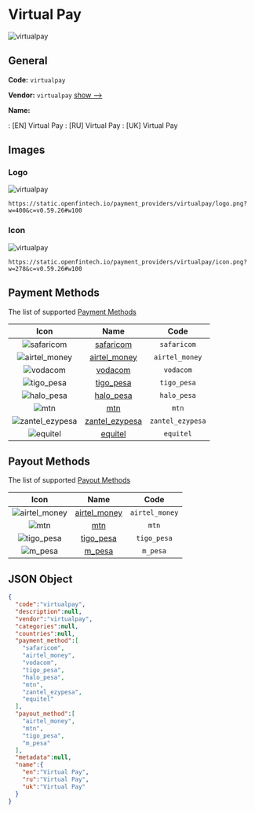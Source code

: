 
# Virtual Pay 
![virtualpay](https://static.openfintech.io/payment_providers/virtualpay/logo.png?w=400&c=v0.59.26#w100)  

## General 
 
**Code:** `virtualpay` 
 
**Vendor:** `virtualpay` [show -->](/vendors/virtualpay/) 
 
**Name:** 
 
:	[EN] Virtual Pay 
:	[RU] Virtual Pay 
:	[UK] Virtual Pay 
 

## Images 

### Logo 
 
![virtualpay](https://static.openfintech.io/payment_providers/virtualpay/logo.png?w=400&c=v0.59.26#w100)  

```
https://static.openfintech.io/payment_providers/virtualpay/logo.png?w=400&c=v0.59.26#w100
```  

### Icon 
 
![virtualpay](https://static.openfintech.io/payment_providers/virtualpay/icon.png?w=278&c=v0.59.26#w100)  

```
https://static.openfintech.io/payment_providers/virtualpay/icon.png?w=278&c=v0.59.26#w100
```  

## Payment Methods 
 
The list of supported [Payment Methods](/payment-methods/) 

|Icon|Name|Code| 
|:---:|:---:|:---:| 
|![safaricom](https://static.openfintech.io/payment_methods/safaricom/icon.png?w=278&c=v0.59.26#w100) |[safaricom](/payment-methods/safaricom/)|`safaricom`| 
|![airtel_money](https://static.openfintech.io/payment_methods/airtel_money/icon.png?w=278&c=v0.59.26#w100) |[airtel_money](/payment-methods/airtel_money/)|`airtel_money`| 
|![vodacom](https://static.openfintech.io/payment_methods/vodacom/icon.png?w=278&c=v0.59.26#w100) |[vodacom](/payment-methods/vodacom/)|`vodacom`| 
|![tigo_pesa](https://static.openfintech.io/payment_methods/tigo_pesa/icon.png?w=278&c=v0.59.26#w100) |[tigo_pesa](/payment-methods/tigo_pesa/)|`tigo_pesa`| 
|![halo_pesa](https://static.openfintech.io/payment_methods/halo_pesa/icon.png?w=278&c=v0.59.26#w100) |[halo_pesa](/payment-methods/halo_pesa/)|`halo_pesa`| 
|![mtn](https://static.openfintech.io/payment_methods/mtn/icon.svg?w=278&c=v0.59.26#w100) |[mtn](/payment-methods/mtn/)|`mtn`| 
|![zantel_ezypesa](https://static.openfintech.io/payment_methods/zantel_ezypesa/icon.png?w=278&c=v0.59.26#w100) |[zantel_ezypesa](/payment-methods/zantel_ezypesa/)|`zantel_ezypesa`| 
|![equitel](https://static.openfintech.io/payment_methods/equitel/icon.png?w=278&c=v0.59.26#w100) |[equitel](/payment-methods/equitel/)|`equitel`| 
 

## Payout Methods 
 
The list of supported [Payout Methods](/payout-methods/) 

|Icon|Name|Code| 
|:---:|:---:|:---:| 
|![airtel_money](https://static.openfintech.io/payout_methods/airtel_money/icon.png?w=278&c=v0.59.26#w40) |[airtel_money](payout-methodsairtel_money/)|`airtel_money`| 
|![mtn](https://static.openfintech.io/payout_methods/mtn/icon.svg?w=278&c=v0.59.26#w40) |[mtn](payout-methodsmtn/)|`mtn`| 
|![tigo_pesa](https://static.openfintech.io/payout_methods/tigo_pesa/icon.png?w=278&c=v0.59.26#w40) |[tigo_pesa](payout-methodstigo_pesa/)|`tigo_pesa`| 
|![m_pesa](https://static.openfintech.io/payout_methods/m_pesa/icon.svg?w=278&c=v0.59.26#w40) |[m_pesa](payout-methodsm_pesa/)|`m_pesa`| 
 

## JSON Object 

```json
{
  "code":"virtualpay",
  "description":null,
  "vendor":"virtualpay",
  "categories":null,
  "countries":null,
  "payment_method":[
    "safaricom",
    "airtel_money",
    "vodacom",
    "tigo_pesa",
    "halo_pesa",
    "mtn",
    "zantel_ezypesa",
    "equitel"
  ],
  "payout_method":[
    "airtel_money",
    "mtn",
    "tigo_pesa",
    "m_pesa"
  ],
  "metadata":null,
  "name":{
    "en":"Virtual Pay",
    "ru":"Virtual Pay",
    "uk":"Virtual Pay"
  }
}
```  
